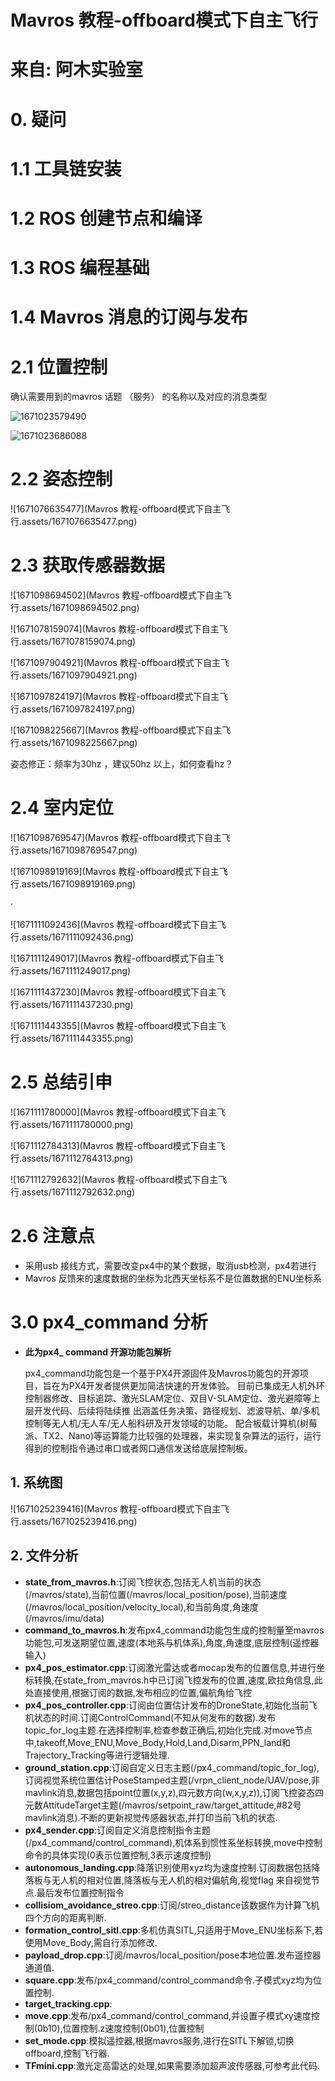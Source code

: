 # Mavros 教程-offboard模式下自主飞行

# 来自: 阿木实验室



# 0. 疑问



# 1.1 工具链安装

# 1.2 ROS 创建节点和编译



# 1.3 ROS 编程基础

# 1.4 Mavros 消息的订阅与发布

# 2.1 位置控制



确认需要用到的mavros 话题  （服务） 的名称以及对应的消息类型



![1671023579490](C:\Users\Lenovo\AppData\Roaming\Typora\typora-user-images\1671023579490.png)









![1671023686088](C:\Users\Lenovo\AppData\Roaming\Typora\typora-user-images\1671023686088.png)



















# 2.2 姿态控制



![1671076635477](Mavros 教程-offboard模式下自主飞行.assets/1671076635477.png)







# 2.3 获取传感器数据

![1671098694502](Mavros 教程-offboard模式下自主飞行.assets/1671098694502.png)











![1671078159074](Mavros 教程-offboard模式下自主飞行.assets/1671078159074.png)











![1671097904921](Mavros 教程-offboard模式下自主飞行.assets/1671097904921.png)







![1671097824197](Mavros 教程-offboard模式下自主飞行.assets/1671097824197.png)









![1671098225667](Mavros 教程-offboard模式下自主飞行.assets/1671098225667.png)



姿态修正：频率为30hz ，建议50hz 以上，如何查看hz？













# 2.4 室内定位

![1671098769547](Mavros 教程-offboard模式下自主飞行.assets/1671098769547.png)







![1671098919169](Mavros 教程-offboard模式下自主飞行.assets/1671098919169.png)



·



![1671111092436](Mavros 教程-offboard模式下自主飞行.assets/1671111092436.png)





![1671111249017](Mavros 教程-offboard模式下自主飞行.assets/1671111249017.png)





![1671111437230](Mavros 教程-offboard模式下自主飞行.assets/1671111437230.png)





![1671111443355](Mavros 教程-offboard模式下自主飞行.assets/1671111443355.png)











# 2.5 总结引申 

![1671111780000](Mavros 教程-offboard模式下自主飞行.assets/1671111780000.png)



![1671112784313](Mavros 教程-offboard模式下自主飞行.assets/1671112784313.png)







![1671112792632](Mavros 教程-offboard模式下自主飞行.assets/1671112792632.png)











# 2.6 注意点

- 采用usb 接线方式，需要改变px4中的某个数据，取消usb检测，px4若进行
- Mavros 反馈来的速度数据的坐标为北西天坐标系不是位置数据的ENU坐标系











# 3.0 px4_command 分析

- **此为px4_ command 开源功能包解析**

  px4_command功能包是一个基于PX4开源固件及Mavros功能包的开源项目，旨在为PX4开发者提供更加简洁快速的开发体验。 目前已集成无人机外环控制器修改、目标追踪、激光SLAM定位、双目V-SLAM定位、激光避障等上层开发代码、后续将陆续推 出涵盖任务决策、路径规划、滤波导航、单/多机控制等无人机/无人车/无人船科研及开发领域的功能。 配合板载计算机(树莓派、TX2、Nano)等运算能力比较强的处理器，来实现复杂算法的运行，运行得到的控制指令通过串口或者网口通信发送给底层控制板。 

## 1. 系统图

![1671025239416](Mavros 教程-offboard模式下自主飞行.assets/1671025239416.png)

## 2. 文件分析

- **state_from_mavros.h**:订阅飞控状态,包括无人机当前的状态(/mavros/state),当前位置(/mavros/local_position/pose),当前速度(/mavros/local_position/velocity_local),和当前角度,角速度(/mavros/imu/data)
- **command_to_mavros.h**:发布px4_command功能包生成的控制量至mavros功能包,可发送期望位置,速度(本地系与机体系),角度,角速度,底层控制(遥控器输入)
- **px4_pos_estimator.cpp**:订阅激光雷达或者mocap发布的位置信息,并进行坐标转换,在state_from_mavros.h中已订阅飞控发布的位置,速度,欧拉角信息,此处直接使用,根据订阅的数据,发布相应的位置,偏航角给飞控
- **px4_pos_controller.cpp**:订阅由位置估计发布的DroneState,初始化当前飞机状态的时间.订阅ControlCommand(不知从何发布的数据).发布topic_for_log主题.在选择控制率,检查参数正确后,初始化完成.对move节点中,takeoff,Move_ENU,Move_Body,Hold,Land,Disarm,PPN_land和Trajectory_Tracking等进行逻辑处理.
- **ground_station.cpp**:订阅自定义日志主题(/px4_command/topic_for_log),订阅视觉系统位置估计PoseStamped主题(/vrpn_client_node/UAV/pose,非mavlink消息,数据包括point位置(x,y,z),四元数方向(w,x,y,z)),订阅飞控姿态四元数AttitudeTarget主题(/mavros/setpoint_raw/target_attitude,#82号mavlink消息).不断的更新视觉传感器状态,并打印当前飞机的状态.
- **px4_sender.cpp**:订阅自定义消息控制指令主题(/px4_command/control_command),机体系到惯性系坐标转换,move中控制命令的具体实现(0表示位置控制,3表示速度控制)
- **autonomous_landing.cpp**:降落识别使用xyz均为速度控制.订阅数据包括降落板与无人机的相对位置,降落板与无人机的相对偏航角,视觉flag 来自视觉节点.最后发布位置控制指令
- **collisiom_avoidance_streo.cpp**:订阅/streo_distance该数据作为计算飞机四个方向的距离判断.
- **formation_control_sitl.cpp**:多机仿真SITL,只适用于Move_ENU坐标系下,若使用Move_Body,需自行添加修改.
- **payload_drop.cpp**:订阅/mavros/local_position/pose本地位置.发布遥控器通道值.
- **square.cpp**:发布/px4_command/control_command命令.子模式xyz均为位置控制.
- **target_tracking.cpp**:
- **move.cpp**:发布/px4_command/control_command,并设置子模式xy速度控制(0b10),位置控制.z速度控制(0b01),位置控制
- **set_mode.cpp**:模拟遥控器,根据mavros服务,进行在SITL下解锁,切换offboard,控制飞行器.
- **TFmini.cpp**:激光定高雷达的处理,如果需要添加超声波传感器,可参考此代码.





























